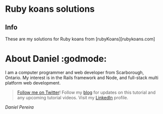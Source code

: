 # Ruby koans solutions

## Info
These are my solutions for Ruby koans from [rubyKoans][rubykoans.com]

# About Daniel :godmode:

I am a computer programmer and web developer from Scarborough, Ontario.  My interest is in the Rails framework and Node, and full-stack multi platform web development.


> [Follow me on Twitter][twitterLink]!
> Follow my [blog][bloglink] for updates on this tutorial and any upcoming tutorial videos.
> Visit my [LinkedIn][linkedinlink] profile.


[blogLink]: <https://medium.com/coding-and-web-development>
[linkedinlink]: <https://ca.linkedin.com/in/danielpaulpereira>
[projectBlogLink]: <https://medium.com/spring-2017-project-app-burrito-builder>
[twitterLink]: <https://twitter.com/pereirawebdev>
[rubyKoans]: <http://rubykoans.com/>

_*Daniel Pereira*_
